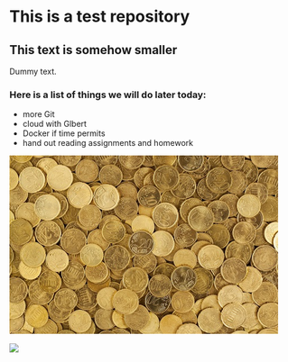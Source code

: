 # This is a test repository

## This text is somehow smaller

Dummy text.

### Here is a list of things we will do later today:
* more Git
* cloud with Glbert
* Docker if time permits
* hand out reading assignments and homework

![](logo.jpg)

![](https://raw.githubusercontent.com/hellojoechip/NUS-test-20210111/main/lavo2.png)
